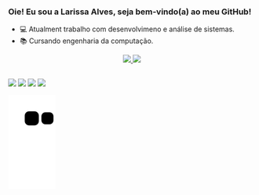 ### Oie! Eu sou a Larissa Alves, seja bem-vindo(a) ao meu GitHub!

- 💻 Atualment trabalho com desenvolvimeno e análise de sistemas.
- 📚 Cursando engenharia da computação.

<div align="center">
  <a href="https://github.com/iLariAlves">
  <img height="180em" src="https://github-readme-stats.vercel.app/api?username=iLariAlves&show_icons=true&theme=tokyonight&include_all_commits=true&count_private=true"/>
  <img height="180em" src="https://github-readme-stats.vercel.app/api/top-langs/?username=iLariAlves&layout=compact&langs_count=7&theme=tokyonight"/>
</div>
  
  ##
 
<div> 
  <a href="https://www.instagram.com/lari_alves976" target="_blank"><img src="https://img.shields.io/badge/-Instagram-%23E4405F?style=for-the-badge&logo=instagram&logoColor=white" target="_blank"></a>
 <a href="https://discord.gg/wagxzStdcR" target="_blank"><img src="https://img.shields.io/badge/Discord-7289DA?style=for-the-badge&logo=discord&logoColor=white" target="_blank"></a> 
  <a href = "mailto:larissaalvesmendesprofissional@gmail.com"><img src="https://img.shields.io/badge/-Gmail-%23333?style=for-the-badge&logo=gmail&logoColor=white" target="_blank"></a>
  <a href="[https://www.linkedin.com/in/rafaella-ballerini-45875016a](https://www.linkedin.com/in/larissa-alves-596157198)" target="_blank"><img src="https://img.shields.io/badge/-LinkedIn-%230077B5?style=for-the-badge&logo=linkedin&logoColor=white" target="_blank"></a> 
 
  ![Snake animation](https://github.com/rafaballerini/rafaballerini/blob/output/github-contribution-grid-snake.svg)
 
</div>
